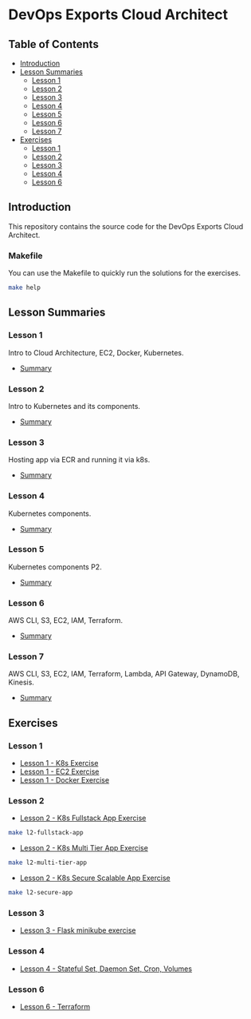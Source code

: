 # DevOps Exports Cloud Architect

## Table of Contents

- [Introduction](#introduction)
- [Lesson Summaries](#lesson-summaries)
  - [Lesson 1](#lesson-1)
  - [Lesson 2](#lesson-2)
  - [Lesson 3](#lesson-3)
  - [Lesson 4](#lesson-4)
  - [Lesson 5](#lesson-5)
  - [Lesson 6](#lesson-6)
  - [Lesson 7](#lesson-7)
- [Exercises](#exercises)
  - [Lesson 1](#lesson-1-1)
  - [Lesson 2](#lesson-2-1)
  - [Lesson 3](#lesson-3-1)
  - [Lesson 4](#lesson-4-1)
  - [Lesson 6](#lesson-6-1)

## Introduction

This repository contains the source code for the DevOps Exports Cloud Architect.

### Makefile

You can use the Makefile to quickly run the solutions for the exercises.

```bash
make help
```

## Lesson Summaries

### Lesson 1

Intro to Cloud Architecture, EC2, Docker, Kubernetes.

- [Summary](./summery/Lesson1.md)

### Lesson 2

Intro to Kubernetes and its components.

- [Summary](./summery/Lesson2.md)

### Lesson 3

Hosting app via ECR and running it via k8s.

- [Summary](./summery/Lesson3.md)

### Lesson 4

Kubernetes components.

- [Summary](./summery/Lesson4.md)

### Lesson 5

Kubernetes components P2.

- [Summary](./summery/Lesson5.md)

### Lesson 6

AWS CLI, S3, EC2, IAM, Terraform.

- [Summary](./summery/Lesson6.md)

### Lesson 7

AWS CLI, S3, EC2, IAM, Terraform, Lambda, API Gateway, DynamoDB, Kinesis.

- [Summary](./summery/Lesson7.md)

## Exercises

### Lesson 1

- [Lesson 1 - K8s Exercise](lesson1/k8s-exercise.md)
- [Lesson 1 - EC2 Exercise](lesson1/ec2-exercise.md)
- [Lesson 1 - Docker Exercise](lesson1/docker-exercise/docker-exercise.md)

### Lesson 2

- [Lesson 2 - K8s Fullstack App Exercise](lesson2/k8s_fullStack_exercise.md)

```bash
make l2-fullstack-app
```

- [Lesson 2 - K8s Multi Tier App Exercise](lesson2/k8s_multi-tier_exercise.md)

```bash
make l2-multi-tier-app
```

- [Lesson 2 - K8s Secure Scalable App Exercise](lesson2/k8s_secure_scalable_exercise.md)

```bash
make l2-secure-app
```

### Lesson 3

- [Lesson 3 - Flask minikube exercise](lesson3/flask_minikube_exercise.md)

### Lesson 4

- [Lesson 4 - Stateful Set, Daemon Set, Cron, Volumes](lesson4/statefulset_daemonset_exercise.md)

### Lesson 6

- [Lesson 6 - Terraform](lesson6/terraform_exercise.md)
